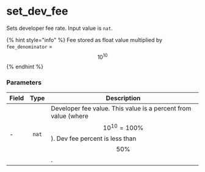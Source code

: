 # set\_dev\_fee

Sets developer fee rate. Input value is `nat`.

{% hint style="info" %}
Fee stored as float value multiplied by `fee_denominator` = $$10^{10}$$
{% endhint %}

### Parameters

| Field |  Type | Description                                                                                                                 |
| ----- | :---: | --------------------------------------------------------------------------------------------------------------------------- |
| -     | `nat` | Developer fee value. This value is a percent from value (where $$10^{10} = 100\%$$). Dev fee percent is less than $$50\%$$. |
